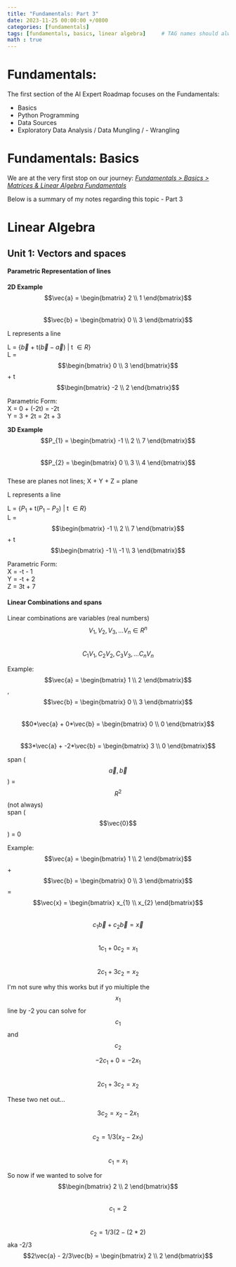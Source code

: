 ```yaml
---
title: "Fundamentals: Part 3"
date: 2023-11-25 00:00:00 +/0800
categories: [fundamentals]
tags: [fundamentals, basics, linear algebra]     # TAG names should always be lowercase
math : true
---
```


# Fundamentals:
The first section of the AI Expert Roadmap focuses on the Fundamentals:
- Basics
- Python Programming
- Data Sources
- Exploratory Data Analysis / Data Mungling / - Wrangling


# Fundamentals: Basics
We are at the very first stop on our journey: [_Fundamentals > Basics > Matrices & Linear Algebra Fundamentals_](https://www.khanacademy.org/math/linear-algebra)

Below is a summary of my notes regarding this topic - Part 3

# Linear Algebra
## Unit 1: Vectors and spaces

#### Parametric Representation of lines

**2D Example**\
$$\vec{a} = \begin{bmatrix} 2 \\ 1 \end{bmatrix}$$\
$$\vec{b} = \begin{bmatrix} 0 \\ 3 \end{bmatrix}$$

L represents a line

L = {$\vec{b}$ + t($\vec{b} - \vec{a}$) \| t $\in R$}\
L = $$\begin{bmatrix} 0 \\ 3 \end{bmatrix}$$ + t $$\begin{bmatrix} -2 \\ 2 \end{bmatrix}$$

Parametric Form:\
X = 0 + (-2t) = -2t\
Y = 3 + 2t = 2t + 3

**3D Example**\
$$P_{1} = \begin{bmatrix} -1 \\ 2 \\ 7 \end{bmatrix}$$\
$$P_{2} = \begin{bmatrix} 0 \\ 3 \\ 4 \end{bmatrix}$$\
These are planes not lines; X + Y + Z = plane

L represents a line

L = {$P_{1}$ + t($P_{1} - P_{2}$) \| t $\in R$}\
L = $$\begin{bmatrix} -1 \\ 2 \\ 7 \end{bmatrix}$$ + t $$\begin{bmatrix} -1 \\ -1 \\ 3 \end{bmatrix}$$

Parametric Form:\
X = -t - 1\
Y = -t + 2\
Z = 3t + 7

#### Linear Combinations and spans

Linear combinations are variables (real numbers)\
$$V_{1}, V_{2}, V_{3}, ... V_{n} \in R^n$$\
$$C_{1}V_{1}, C_{2}V_{2}, C_{3}V_{3}, ... C_{n}V_{n}$$

Example:\
$$\vec{a} = \begin{bmatrix} 1 \\ 2 \end{bmatrix}$$, $$\vec{b} = \begin{bmatrix} 0 \\ 3 \end{bmatrix}$$\
$$0*\vec{a} + 0*\vec{b} = \begin{bmatrix} 0 \\ 0 \end{bmatrix}$$\
$$3*\vec{a} + -2*\vec{b} = \begin{bmatrix} 3 \\ 0 \end{bmatrix}$$

span \($$\vec{a} , \vec{b}$$\) = $$R^2$$ (not always)\
span \($$\vec{0}$$\) = 0

Example:\
$$\vec{a} = \begin{bmatrix} 1 \\ 2 \end{bmatrix}$$ + $$\vec{b} = \begin{bmatrix} 0 \\ 3 \end{bmatrix}$$ = $$\vec{x} = \begin{bmatrix} x_{1} \\ x_{2} \end{bmatrix}$$\
$$c_{1}\vec{b} + c_{2}\vec{b} = \vec{x}$$\
$$1c_{1} + 0c_{2} = x_{1}$$\
$$2c_{1} + 3c_{2} = x_{2}$$

I'm not sure why this works but if yo miultiple the $$x_{1}$$ line by -2 you can solve for $$c_{1}$$ and $$c_{2}$$

$$-2c_{1} + 0 = -2x_{1}$$\
$$2c_{1} + 3c_{2} = x_{2}$$

These two net out...

$$3c_{2} = x_{2} -2x_{1}$$\
$$c_{2} = 1/3(x_{2} - 2x_{1})$$\
$$c_{1} = x_{1}$$

So now if we wanted to solve for $$\begin{bmatrix} 2 \\ 2 \end{bmatrix}$$\
$$c_{1} = 2$$\
$$c_{2} = 1/3(2 - (2*2)$$ aka -2/3\
$$2\vec{a} - 2/3\vec{b} = \begin{bmatrix} 2 \\ 2 \end{bmatrix}$$











